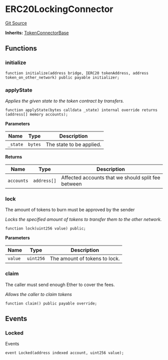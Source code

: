 # ERC20LockingConnector
[Git Source](https://github.com-VargaElod23/Taraxa-project/bridge/blob/996f61a29d91a8326c805bfdad924088129ae1a7/src/connectors/ERC20LockingConnector.sol)

**Inherits:**
[TokenConnectorBase](/src/connectors/TokenConnectorBase.sol/abstract.TokenConnectorBase.md)


## Functions
### initialize


```solidity
function initialize(address bridge, IERC20 tokenAddress, address token_on_other_network) public payable initializer;
```

### applyState

*Applies the given state to the token contract by transfers.*


```solidity
function applyState(bytes calldata _state) internal override returns (address[] memory accounts);
```
**Parameters**

|Name|Type|Description|
|----|----|-----------|
|`_state`|`bytes`|The state to be applied.|

**Returns**

|Name|Type|Description|
|----|----|-----------|
|`accounts`|`address[]`|Affected accounts that we should split fee between|


### lock

The amount of tokens to burn must be approved by the sender

*Locks the specified amount of tokens to transfer them to the other network.*


```solidity
function lock(uint256 value) public;
```
**Parameters**

|Name|Type|Description|
|----|----|-----------|
|`value`|`uint256`|The amount of tokens to lock.|


### claim

The caller must send enough Ether to cover the fees.

*Allows the caller to claim tokens*


```solidity
function claim() public payable override;
```

## Events
### Locked
Events


```solidity
event Locked(address indexed account, uint256 value);
```


